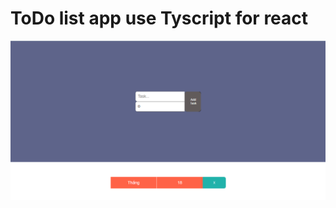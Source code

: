 # ToDo list app use Tyscript for react
![screenshot](https://github.com/huuthang28cb/ToDo_TS_Reactjs/blob/master/todo_app/public/todo_image.PNG)
